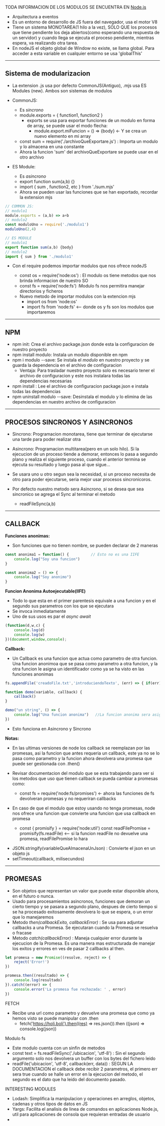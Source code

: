 TODA INFORMACION DE LOS MODULOS SE ENCUENTRA EN [Node.js](https://nodejs.org/docs/latest/api/)

- Arquitectura a eventos
- Es un entorno de desarrollo de JS fuera del navegador, usa el motor V8
- Tiene un sistema MONOTAREA(1 hilo a la vez), SOLO QUE los procesos que tiene pendiente los deja abiertos(como esperando una respuesta de un servidor) y cuando llega se ejecuta el proceso pendiente, mientras espera, va realizando otra tarea.
- En nodeJS el objeto global de Window no existe, se llama global. Para acceder a esta variable en cualquier entorno se usa 'globalThis'

---
## Sistema de modularizacion

- La extension .js usa por defecto CommonJS(Antiguo), .mjs usa ES Modules (new). Ambos son sistemas de modulos
- CommonJS:
	- Es *sincrono*
	- module.exports = { function1, function2 }
		- exports se usa para exportar funciones de un modulo en forma de array, se puede usar el modo flecha:
	        + module.export.miFuncion = () => {body}  <- Y se crea un nuevo elemento en mi array
    - const sum = require('./archivoQueExportare.js')  : Importa un modulo y lo almacena en una constante
    - Ahora la funcion 'sum' del archivoQueExportare se puede usar en el otro archivo

- ES Module:
    - Es *asincrono*
    - export function sum(a,b) {}
    - import { sum , function2, etc } from './sum.mjs'
    - Ahora se pueden usar las funciones que se han exportado, recordar la extension mjs

```JavaScript
// COMMON JS:
// modulo1
module.exports = (a,b) => a+b 
// modulo2
const moduloUno = require('./modulo1')
moduloUno(2,4)

// ES MODULE
// modulo1
export function sum(a,b) {body}
// modulo2
import { sum } from './modulo1'
```

- Con el require podemos importar modulos que nos ofrece nodeJS
	- const os = require('node:os') : El modulo os tiene metodos que nos brinda informacion de nuestro SO
    - const fs = require('node:fs') :Modulo fs nos permitira manejar directorios y ficheros

  * Nuevo metodo de importar modulos con la extencion mjs
    + import os from 'node:os'
    + import fs from 'node:fs'  <-- donde os y fs son los modulos que importaremos

---
## NPM

- npm init: Crea el archivo package.json donde esta la configuracion de nuestro proyecto
- npm install modulo: Instala un modulo disponible en npm
- npm i modulo --save: Se instala el *modulo* en nuestro proyecto y se guarda la dependencia en el archivo de configuracion
	- Ventaja: Para trasladar nuestro proyecto solo es necesario tener el archivo de configuracion y este nos instalara todas las dependencias necesarias
- npm install : Lee el archivo de configuracion package.json e instala todas las dependencias
- npm uninstall modulo --save: Desinstala el modulo y lo elimina de las dependencias en nuestro archivo de configuracion

---

## PROCESOS SINCRONOS Y ASINCRONOS

- Sincrono: Programacion monotarea, tiene que terminar de ejecutarse una tarde para poder realizar otra
- Asincrono: Programacion multitarea(pero en un solo hilo). Si la ejecucion de un proceso tiende a demorar, entonces lo pasa a segundo plano y realiza el siguiente proceso, cuando el anterior termina se ejecuta su resultado y luego pasa al que sigue...
- Se usara uno u otro segun sea la necesidad, si un proceso necesita de otro para poder ejecutarse, seria mejor usar procesos sincronicoros.

- Por defecto nuestro metodo sera Asincrono, si se desea que sea sincronico se agrega el Sync al terminar el metodo
	- readFileSync(a,b)


---
## CALLBACK

**Funciones anonimas:**
- Son funciones que no tienen nombre, se pueden declarar de 2 maneras
```JavaScript
const anonima1 = function() {          // Esto no es una IIFE
	console.log("Soy una funcion")
}

const anonima2 = () => {
	console.log("Soy anonimo")
}
```

**Funcion Anonima Autoejecutable(IIFE)**
- Todo lo que esta en el primer parentesis equivale a una funcion y en el segundo sus parametros con los que se ejecutara
- Se invoca inmediatamente
- Uno de sus usos es par el *async await*
```JavaScript
(function(d,w,c) {
	console.log(d)
	console.log(w)
})(document,window,console);
```

**Callback:**

- Un Callback es una funcion que actua como parametro de otra funcion. Una funcion anonimoa que se pasa como parametro a otra funcion, y la otra funcion le asigna un identificador como ya se ha visto en las funciones anonimas

```JavaScript
fs.appendFile('creadoFile.txt','introduciendoTexto', (err) => { if(err) console.log(err) }

function demo(variable, callback) {
	callback()
}

demo("un string", () => {
	console.log("Una funcion anonima")   //La funcion anonima sera asignado al parametro callback en la funcion demo, y podra ser usada dentro de esta
})
```
  
- Esto funciona en Asincrono y Sincrono

**Notas:**
* En las ultimas versiones de node los callback se reemplazan por las promesas, asi la funcion que antes requeria un callback, este ya no se lo pasa como parametro y la funcion ahora devolvera una promesa que puede ser gestionada con .then()
* Revisar documentacion del modulo que se esta trabajando para ver si los metodos que uso que tienen callback se pueda cambiar a promesas como:
    - const fs = require('node:fs/promises') <- ahora las funciones de fs devolveran promesas y no requeriran callbacks

* En caso de que el modulo que estoy usando no tenga promesas, node nos ofrece una funcion que convierte una funcion que usa callback en promesa
  + const { promisify } = require('node:util')
    const readFilePromise = promisify(fs.readFile)   <-- si la funcion readFile no devuelve una promesa, readFilePromise lo hara

- JSON.stringify(variableQueAlmacenaUnJson) : Convierte el json en un objeto js
- setTimeout(callback, milisecundos)

---
## PROMESAS

- Son objetos que representan un valor que puede estar disponible ahora, en el futuro o nunca.
- Usado para procesamientos asincronos, funciones que demoran un cierto tiempo y se pasara a segundo plano, despues de cierto tiempo si se ha procesado exitosamente devolvera lo que se espera, o un error que lo manejaremos
- Metodo *then(callbackExito, callbackError)* : Se usa para adjuntar callbacks a una Promesa. Se ejecutaran cuando la Promesa se resuelva o fracase
- Metodo *catch(callbackError)* : Maneja cualquier error durante la ejecucion de la Promesa. Es una manera mas estructurada de manejar los exitos y errores en ves de pasar 2 callbacks al then.

```JavaScript
let promesa = new Promise((resolve, reject) => {
	reject('Error!')
})

promesa.then((resultado) => {
	console.log(resultado)
}).catch((error) => {
	console.error('La promesa fue rechazada: ' , error)
})
```




FETCH
- Recibe una url como parametro y devuelve una promesa que como ya hemos visto se puede manipular con .then
  + fetch('https://holi.boli').then((res) => res.json()).then ((json) => console.log(json))



Modulo fs
- Este modulo cuenta con un sinfin de metodos
- const text = fs.readFileSync('./ubicacion', 'utf-8') : Sin el segundo argumento solo nos devolvera un buffer con los bytes del fichero leido
- readFile('ubicacion', 'utf-8', callback(err, data)) : SEGUN LA DOCUMENTACION el callback debe recibir 2 parametros, el primero err sera true cuando se halle un error en la ejecucion del metodo, el segundo es el dato que ha leido del documento pasado.


INTERESTING MODULES
- Lodash: Simplifica la manipulacion y operaciones en arreglos, objetos, cadenas y otros tipos de datos en JS
- Yargs: Facilita el analisis de linea de comandos en aplicaciones Node.js, util para aplicaciones de consola que requieran entradas de usuario
- 

